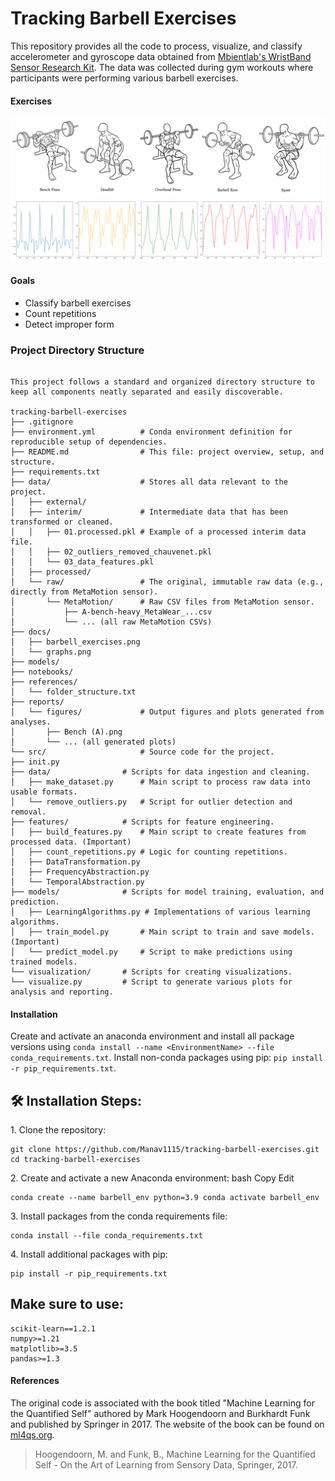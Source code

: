 # Tracking Barbell Exercises

This repository provides all the code to process, visualize, and classify accelerometer and gyroscope data obtained from [Mbientlab's WristBand Sensor Research Kit](https://mbientlab.com/). The data was collected during gym workouts where participants were performing various barbell exercises.

#### Exercises
![Barbell exercise examples](tracking-barbell-exercises/docs/barbell_exercises.png)
![Barbell exercise graphs](tracking-barbell-exercises/docs/graphs.png)

#### Goals
* Classify barbell exercises
* Count repetitions
* Detect improper form




### Project Directory Structure
```

This project follows a standard and organized directory structure to keep all components neatly separated and easily discoverable.

tracking-barbell-exercises
├── .gitignore              
├── environment.yml          # Conda environment definition for reproducible setup of dependencies.
├── README.md                # This file: project overview, setup, and structure.
├── requirements.txt        
├── data/                    # Stores all data relevant to the project. 
│   ├── external/           
│   ├── interim/             # Intermediate data that has been transformed or cleaned.
│   │   ├── 01.processed.pkl # Example of a processed interim data file.
│   │   ├── 02_outliers_removed_chauvenet.pkl
│   │   └── 03_data_features.pkl
│   ├── processed/           
│   └── raw/                 # The original, immutable raw data (e.g., directly from MetaMotion sensor).
│       └── MetaMotion/      # Raw CSV files from MetaMotion sensor.
│           ├── A-bench-heavy_MetaWear_...csv
│           └── ... (all raw MetaMotion CSVs)
├── docs/                   
│   ├── barbell_exercises.png
│   └── graphs.png
├── models/                 
├── notebooks/               
├── references/             
│   └── folder_structure.txt
├── reports/               
│   └── figures/             # Output figures and plots generated from analyses.
│       ├── Bench (A).png
│       └── ... (all generated plots)
└── src/                     # Source code for the project.
├── init.py         
├── data/                # Scripts for data ingestion and cleaning.
│   ├── make_dataset.py      # Main script to process raw data into usable formats. 
│   └── remove_outliers.py   # Script for outlier detection and removal.
├── features/            # Scripts for feature engineering.
│   ├── build_features.py    # Main script to create features from processed data. (Important)
│   ├── count_repetitions.py # Logic for counting repetitions.
│   ├── DataTransformation.py
│   ├── FrequencyAbstraction.py
│   └── TemporalAbstraction.py
├── models/              # Scripts for model training, evaluation, and prediction.
│   ├── LearningAlgorithms.py # Implementations of various learning algorithms.
│   ├── train_model.py       # Main script to train and save models. (Important)
│   └── predict_model.py     # Script to make predictions using trained models.
└── visualization/       # Scripts for creating visualizations.
└── visualize.py         # Script to generate various plots for analysis and reporting.
```



#### Installation
Create and activate an anaconda environment and install all package versions using `conda install --name <EnvironmentName> --file conda_requirements.txt`. Install non-conda packages using pip: `pip install -r pip_requirements.txt`.



<h2>🛠️ Installation Steps:</h2>

<p>1. Clone the repository:</p>

```
git clone https://github.com/Manav1115/tracking-barbell-exercises.git   
cd tracking-barbell-exercises
```

<p>2. Create and activate a new Anaconda environment: bash Copy Edit</p>

```
conda create --name barbell_env python=3.9 conda activate barbell_env
```

<p>3. Install packages from the conda requirements file:</p>

```
conda install --file conda_requirements.txt
```

<p>4. Install additional packages with pip:</p>

```
pip install -r pip_requirements.txt
```


## Make sure to use: 
```
scikit-learn==1.2.1  
numpy>=1.21  
matplotlib>=3.5  
pandas>=1.3
```

#### References
The original code is associated with the book titled "Machine Learning for the Quantified Self"
authored by Mark Hoogendoorn and Burkhardt Funk and published by Springer in 2017. The website of the book can be found on [ml4qs.org](https://ml4qs.org/).



> Hoogendoorn, M. and Funk, B., Machine Learning for the Quantified Self - On the Art of Learning from Sensory Data, Springer, 2017.

